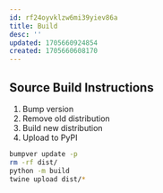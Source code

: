 ```yaml
---
id: rf24oyvklzw6mi39yiev86a
title: Build
desc: ''
updated: 1705660924854
created: 1705660608170
---
```


## Source Build Instructions

1. Bump version
2. Remove old distribution
3. Build new distribution
4. Upload to PyPI

```bash
bumpver update -p
rm -rf dist/
python -m build
twine upload dist/*
```

